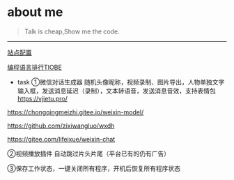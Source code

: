 # about me
> Talk is cheap,Show me the code.
--- 

[站点配置](https://skewb.gitee.io/vitepress/)

[编程语言排行TIOBE](https://www.tiobe.com/tiobe-index/)

- task
①微信对话生成器
随机头像昵称，视频录制、图片导出，人物单独文字输入框，发送消息延迟（录制），文本转语音，发送消息音效，支持表情包
https://vjietu.pro/

https://chongqingmeizhi.gitee.io/weixin-model/

https://github.com/zixiwangluo/wxdh

https://gitee.com/lifeixue/weixin-chat

②视频播放插件
自动跳过片头片尾（平台已有的仍有广告）

③保存工作状态，一键关闭所有程序，开机后恢复所有程序状态
